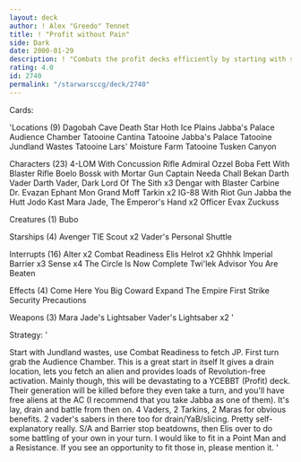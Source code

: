 ```yaml
---
layout: deck
author: ! Alex "Greedo" Tennet
title: ! "Profit without Pain"
side: Dark
date: 2000-01-29
description: ! "Combats the profit decks efficiently by starting with sites that allow you to cut their generation in half. Fast drains from early on. Plenty of meat."
rating: 4.0
id: 2740
permalink: "/starwarsccg/deck/2740"
---
```

Cards: 

'Locations (9)
Dagobah Cave
Death Star
Hoth Ice Plains
Jabba's Palace Audience Chamber
Tatooine Cantina
Tatooine Jabba's Palace
Tatooine Jundland Wastes
Tatooine Lars' Moisture Farm
Tatooine Tusken Canyon

Characters (23)
4-LOM With Concussion Rifle
Admiral Ozzel
Boba Fett With Blaster Rifle
Boelo
Bossk with Mortar Gun
Captain Needa
Chall Bekan
Darth Vader
Darth Vader, Dark Lord Of The Sith  x3
Dengar with Blaster Carbine
Dr. Evazan
Ephant Mon
Grand Moff Tarkin  x2
IG-88 With Riot Gun
Jabba the Hutt
Jodo Kast
Mara Jade, The Emperor's Hand	x2
Officer Evax
Zuckuss

Creatures (1)
Bubo

Starships (4)
Avenger
TIE Scout  x2
Vader's Personal Shuttle

Interrupts (16)
Alter  x2
Combat Readiness
Elis Helrot  x2
Ghhhk
Imperial Barrier  x3
Sense  x4
The Circle Is Now Complete
Twi'lek Advisor
You Are Beaten

Effects (4)
Come Here You Big Coward
Expand The Empire
First Strike
Security Precautions

Weapons (3)
Mara Jade's Lightsaber
Vader's Lightsaber  x2
'

Strategy: '

Start with Jundland wastes, use Combat Readiness to fetch JP. First turn grab the Audience Chamber. This is a great start in itself It gives a drain location, lets you fetch an alien and provides loads of Revolution-free activation. Mainly though, this will be devastating to a YCEBBT (Profit) deck. Their generation will be killed before they even take a turn, and you'll have free aliens at the AC (I recommend that you take Jabba as one of them).
It's lay, drain and battle from then on. 4 Vaders, 2 Tarkins, 2 Maras for obvious benefits. 2 vader's sabers in there too for drain/YaB/slicing. Pretty self-explanatory really. S/A and Barrier stop beatdowns, then Elis over to do some battling of your own in your turn. I would like to fit in a Point Man and a Resistance. If you see an opportunity to fit those in, please mention it. '
